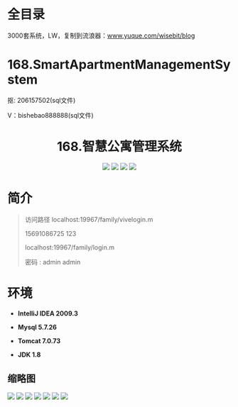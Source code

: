 # 全目录

3000套系统，LW，复制到流浪器：www.yuque.com/wisebit/blog
# 168.SmartApartmentManagementSystem

<p>抠: 206157502(sql文件)</p>
<p>V：bishebao888888(sql文件)</p>

<p><h1 align="center">168.智慧公寓管理系统</h1></p>


<p align="center">
	<img src="https://img.shields.io/badge/jdk-1.8-orange.svg"/>
    <img src="https://img.shields.io/badge/springboot-5.x-lightgrey.svg"/>
    <img src="https://img.shields.io/badge/html-3.x-blue.svg"/>
    <img src="https://img.shields.io/badge/mybatis-5.x-yellow.svg"/>
</p>

# 简介
>
> 

>访问路径
> localhost:19967/family/vivelogin.m
> 
> 15691086725  123
> 
> localhost:19967/family/login.m
>
> 密码 : admin admin


# 环境

- <b>IntelliJ IDEA 2009.3</b>

- <b>Mysql 5.7.26</b>

- <b>Tomcat 7.0.73</b>

- <b>JDK 1.8</b>




## 缩略图

![](https://bitwise.oss-cn-heyuan.aliyuncs.com/2024/9/10/a4f19dba-ec11-4cfa-a121-ba3ac9da3d1c.png)
![](https://bitwise.oss-cn-heyuan.aliyuncs.com/2024/9/10/0a7e91c2-95b9-460c-bdd6-17c7ccedf488.png)
![](https://bitwise.oss-cn-heyuan.aliyuncs.com/2024/9/10/7121926c-5fc0-4853-861e-ad0556fc375c.png)
![](https://bitwise.oss-cn-heyuan.aliyuncs.com/2024/9/10/93bd48d0-2189-447d-a099-c776a80eb2be.png)
![](https://bitwise.oss-cn-heyuan.aliyuncs.com/2024/9/10/1b403b56-dba0-488c-9015-ff425f24048b.png)
![](https://bitwise.oss-cn-heyuan.aliyuncs.com/2024/9/10/75beee10-a726-4842-87ba-f1af171fc9fb.png)
![](https://bitwise.oss-cn-heyuan.aliyuncs.com/2024/9/10/0dade780-4d56-4685-a046-4e3b4bbba0bc.png)


